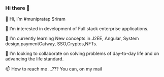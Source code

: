 ### Hi there 👋

<!--
**pratap443/pratap443** is a ✨ _special_ ✨ repository because its `README.md` (this file) appears on your GitHub profile.

Here are some ideas to get you started:

- 🔭 I’m currently working on ...
- 🌱 I’m currently learning ...
- 👯 I’m looking to collaborate on ...
- 🤔 I’m looking for help with ...
- 💬 Ask me about ...
- 📫 How to reach me: ...
- 😄 Pronouns: ...
- ⚡ Fun fact: ...
-->

👋 Hi, I’m #munipratap Sriram  

👀 I’m interested in development of Full stack enterprise applications. 

🌱 I’m currently learning New concepts in J2EE, Angular, System design,paymentGatway, SSO,Cryptos,NFTs. 

💞️ I’m looking to collaborate on solving problems of day-to-day life and on advancing the life standard. 

📫 How to reach me ...??? You can, on my mail 



